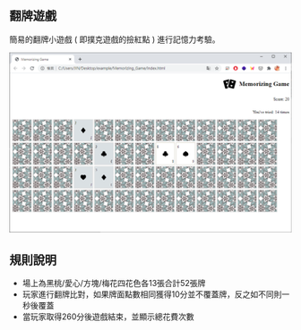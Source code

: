 ## 翻牌遊戲
簡易的翻牌小遊戲 ( 即撲克遊戲的撿紅點 ) 進行記憶力考驗。

![Memorizing_Game](https://raw.githubusercontent.com/JIN-SKILL/Example_Image/main/Memorizing_Game.png)

## 規則說明
+ 場上為黑桃/愛心/方塊/梅花四花色各13張合計52張牌
+ 玩家進行翻牌比對，如果牌面點數相同獲得10分並不覆蓋牌，反之如不同則一秒後覆蓋
+ 當玩家取得260分後遊戲結束，並顯示總花費次數